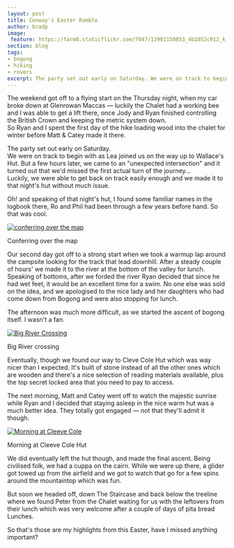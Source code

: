 ```yaml
---
layout: post
title: Conway's Easter Ramble
author: bradp
image:
 feature: https://farm8.staticflickr.com/7047/13981150853_4b2052c912_k_d.jpg
section: blog
tags:
- bogong
- hiking
- rovers
excerpt: The party set out early on Saturday. We were on track to begin with as Lea joined us on the way up to Wallace's Hut. But a few hours later, we came to an "unexpected intersection" and it turned out that we'd missed the first actual turn of the journey...  
---
```

The weekend got off to a flying start on the Thursday night, when my car broke down at Glenrowan Maccas — luckily the Chalet had a working bee and I was able to get a lift there, once Jody and Ryan finished controlling the British Crown and keeping the metric system down.  
So Ryan and I spent the first day of the hike loading wood into the chalet for winter before Matt & Catey made it there.

The party set out early on Saturday.  
We were on track to begin with as Lea joined us on the way up to Wallace's Hut.
But a few hours later, we came to an "unexpected intersection" and it turned out that we'd missed the first actual turn of the journey...  
Luckily, we were able to get back on track easily enough and we made it to that night's hut without much issue.

Oh! and speaking of that night's hut, I found some familiar names in the logbook there, Ro and Phil had been through a few years before hand. So that was cool.

[![conferring over the map](https://farm8.staticflickr.com/7274/13981145773_46c57b8e65_z_d.jpg)](https://www.flickr.com/photos/ubersejanus/13981145773/in/album-72157644242270673/)  
<p class="caption">Conferring over the map</p>

Our second day got off to a strong start when we took a warmup lap around the campsite looking for the track that lead downhill. After a steady couple of hours' we made it to the river at the bottom of the valley for lunch. 
Speaking of bottoms, after we forded the river Ryan decided that since he had wet feet, it would be an excellent time for a swim. No one else was sold on the idea, and we apologised to the nice lady and her daughters who had come down from Bogong and were also stopping for lunch.

The afternoon was much more difficult, as we started the ascent of bogong itself. I wasn't a fan.

[![Big River Crossing](https://farm3.staticflickr.com/2933/13958018291_c5defe9504_z_d.jpg)](https://www.flickr.com/photos/ubersejanus/13958018291/in/album-72157644242270673/)  
<p class="caption">Big River crossing</p>

Eventually, though we found our way to Cleve Cole Hut which was way nicer than I expected. It's built of stone instead of all the other ones which are wooden and there's a nice selection of reading materials available, plus the top secret locked area that you need to pay to access.

The next morning, Matt and Catey went off to watch the majestic sunrise while Ryan and I decided that staying asleep in the nice warm hut was a much better idea. They totally got engaged — not that they'll admit it though.

[![Morning at Cleeve Cole](https://farm8.staticflickr.com/7058/13938233686_8b0cb2ddc3_z_d.jpg)](https://www.flickr.com/photos/ubersejanus/13938233686/in/album-72157644242270673/)  
<p class="caption">Morning at Cleeve Cole Hut</p>

We did eventually left the hut though, and made the final ascent. Being civilised folk, we had a cuppa on the cairn. While we were up there, a glider got towed up from the airfield and we got to watch that go for a few spins around the mountaintop which was fun.

But soon we headed off, down The Staircase and back below the treeline where we found Peter from the Chalet waiting for us with the leftovers from their lunch which was very welcome after a couple of days of pita bread Lunches. 

So that's those are my highlights from this Easter, have I missed anything important?
